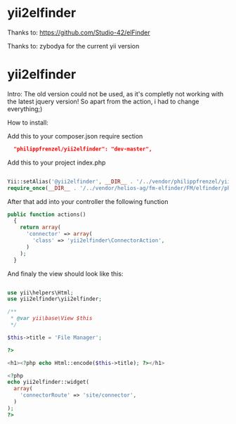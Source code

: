 yii2elfinder
============

Thanks to:
https://github.com/Studio-42/elFinder

Thanks to:
zybodya for the current yii version

yii2elfinder
============

Intro: The old version could not be used, as it's completly not working with the latest jquery version! So
apart from the action, i had to change everything;)

How to install:

Add this to your composer.json require section

```json
  "philippfrenzel/yii2elfinder": "dev-master",
```

Add this to your project index.php

```php

Yii::setAlias('@yii2elfinder', __DIR__ . '/../vendor/philippfrenzel/yii2elfinder/yii2elfinder/');
require_once(__DIR__ . '/../vendor/helios-ag/fm-elfinder/FM/elfinder/php/connector.php');

```

After that add into your controller the following function

```php
public function actions()
  {
    return array(
      'connector' => array(
        'class' => 'yii2elfinder\ConnectorAction',
      )
    );
  }
```

And finaly the view should look like this:

```php

use yii\helpers\Html;
use yii2elfinder\yii2elfinder;

/**
 * @var yii\base\View $this
 */

$this->title = 'File Manager';

?>

<h1><?php echo Html::encode($this->title); ?></h1>

<?php
echo yii2elfinder::widget(
  array(
    'connectorRoute' => 'site/connector',
  )
);
?>
```

